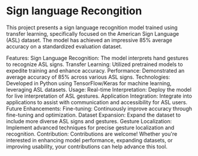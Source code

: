# Sign language Recongition
This project presents a sign language recognition model trained using transfer learning, specifically focused on the American Sign Language (ASL) dataset. The model has achieved an impressive 85% average accuracy on a standardized evaluation dataset.

Features:
Sign Language Recognition: The model interprets hand gestures to recognize ASL signs.
Transfer Learning: Utilized pretrained models to expedite training and enhance accuracy.
Performance: Demonstrated an average accuracy of 85% across various ASL signs.
Technologies: Developed in Python using TensorFlow/Keras for machine learning, leveraging ASL datasets.
Usage:
Real-time Interpretation: Deploy the model for live interpretation of ASL gestures.
Application Integration: Integrate into applications to assist with communication and accessibility for ASL users.
Future Enhancements:
Fine-tuning: Continuously improve accuracy through fine-tuning and optimization.
Dataset Expansion: Expand the dataset to include more diverse ASL signs and gestures.
Gesture Localization: Implement advanced techniques for precise gesture localization and recognition.
Contribution:
Contributions are welcome! Whether you're interested in enhancing model performance, expanding datasets, or improving usability, your contributions can help advance this tool.

